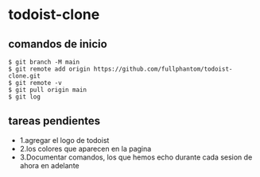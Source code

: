 # todoist-clone

## comandos de inicio

```shell
$ git branch -M main
$ git remote add origin https://github.com/fullphantom/todoist-clone.git
$ git remote -v
$ git pull origin main
$ git log
```

## tareas pendientes

- 1.agregar el logo de todoist
- 2.los colores que aparecen en la pagina
- 3.Documentar comandos, los que hemos echo durante cada sesion de ahora en adelante
